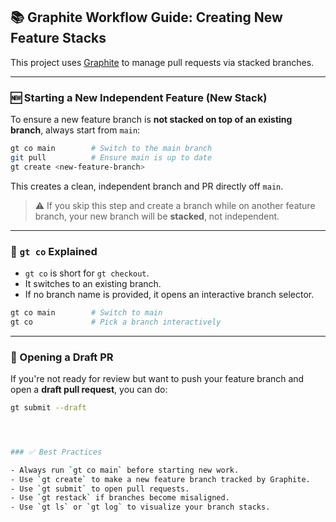 ## 📚 Graphite Workflow Guide: Creating New Feature Stacks

This project uses [Graphite](https://graphite.dev) to manage pull requests via stacked branches.

---

### 🆕 Starting a New Independent Feature (New Stack)

To ensure a new feature branch is **not stacked on top of an existing branch**, always start from `main`:

```bash
gt co main        # Switch to the main branch
git pull          # Ensure main is up to date
gt create <new-feature-branch>
```

This creates a clean, independent branch and PR directly off `main`.

> ⚠️ If you skip this step and create a branch while on another feature branch, your new branch will be **stacked**, not independent.

---

### 📌 `gt co` Explained

- `gt co` is short for `gt checkout`.
- It switches to an existing branch.
- If no branch name is provided, it opens an interactive branch selector.

```bash
gt co main        # Switch to main
gt co             # Pick a branch interactively
```

---

### 🚧 Opening a Draft PR

If you're not ready for review but want to push your feature branch and open a **draft pull request**, you can do:

```bash
gt submit --draft




### ✅ Best Practices

- Always run `gt co main` before starting new work.
- Use `gt create` to make a new feature branch tracked by Graphite.
- Use `gt submit` to open pull requests.
- Use `gt restack` if branches become misaligned.
- Use `gt ls` or `gt log` to visualize your branch stacks.
